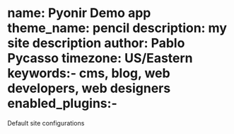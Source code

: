 name: Pyonir Demo app
theme_name: pencil
description: my site description 
author: Pablo Pycasso
timezone: US/Eastern
keywords:- cms, blog, web developers, web designers
enabled_plugins:- 
===
Default site configurations